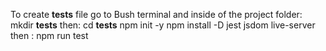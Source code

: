 To create __tests__  file go to Bush terminal and inside of the project folder:
mkdir __tests__
then: cd __tests__
npm init -y
npm install -D jest jsdom live-server
then :
npm run test
